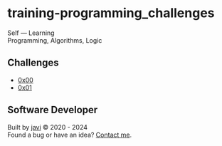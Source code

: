 # training-programming_challenges
Self ― Learning  
Programming, Algorithms, Logic
## Challenges
- [0x00](./0x00/README.md)
- [0x01](./0x01/README.md)
## Software Developer
Built by [javi](https://github.com/javierandres-dev/) :copyright: 2020 - 2024  
Found a bug or have an idea? [Contact me](https://www.linkedin.com/in/javierandres-dev/).
